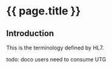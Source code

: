 # {{ page.title }}

## Introduction
This is the terminology defined by HL7.

todo: doco users need to consume UTG